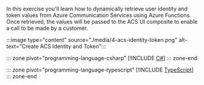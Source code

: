 <!-- markdownlint-disable MD041 -->

In this exercise you'll learn how to dynamically retrieve user identity and token values from Azure Communication Services using Azure Functions. Once retrieved, the values will be passed to the ACS UI composite to enable a call to be made by a customer.

:::image type="content" source="./media/4-acs-identity-token.png" alt-text="Create ACS Identity and Token":::


::: zone pivot="programming-language-csharp"
[!INCLUDE [C#](./05-Create-ACS-Identity-Token-CS.md)]
::: zone-end

::: zone pivot="programming-language-typescript"
[!INCLUDE [TypeScript](./05-Create-ACS-Identity-Token-TS.md)]
::: zone-end